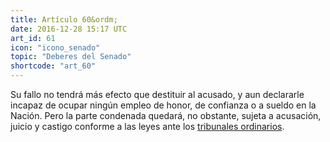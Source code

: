 ```yaml
---
title: Artículo 60&ordm;
date: 2016-12-28 15:17 UTC
art_id: 61
icon: "icono_senado"
topic: "Deberes del Senado"
shortcode: "art_60"
---
```

Su fallo no tendrá más efecto que destituir al acusado, y aun declararle incapaz de ocupar ningún empleo de honor, de confianza o a sueldo en la Nación. Pero la parte condenada quedará, no obstante, sujeta a acusación, juicio y castigo conforme a las leyes ante los [tribunales ordinarios](http://es.wikipedia.org/wiki/Tribunal_de_justicia).
